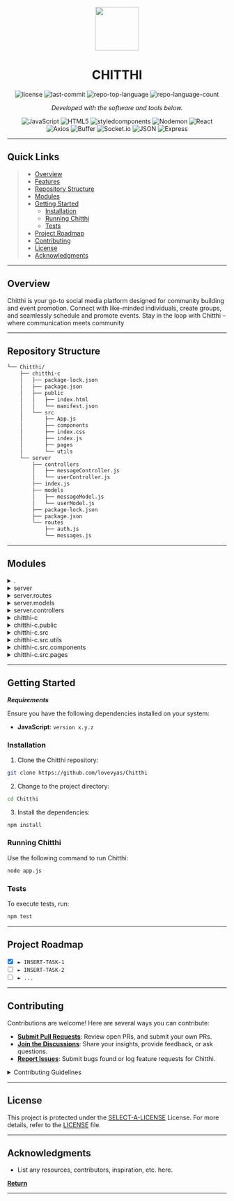 <p align="center">
  <img src="./chitthi-c/src/assets/small_logo.png" width="100" />
</p>
<p align="center">
    <h1 align="center">CHITTHI</h1>
</p>

<p align="center">
	<img src="https://img.shields.io/github/license/lovevyas/Chitthi?style=flat&color=0080ff" alt="license">
	<img src="https://img.shields.io/github/last-commit/lovevyas/Chitthi?style=flat&color=0080ff" alt="last-commit">
	<img src="https://img.shields.io/github/languages/top/lovevyas/Chitthi?style=flat&color=0080ff" alt="repo-top-language">
	<img src="https://img.shields.io/github/languages/count/lovevyas/Chitthi?style=flat&color=0080ff" alt="repo-language-count">
<p>
<p align="center">
		<em>Developed with the software and tools below.</em>
</p>
<p align="center">
	<img src="https://img.shields.io/badge/JavaScript-F7DF1E.svg?style=flat&logo=JavaScript&logoColor=black" alt="JavaScript">
	<img src="https://img.shields.io/badge/HTML5-E34F26.svg?style=flat&logo=HTML5&logoColor=white" alt="HTML5">
	<img src="https://img.shields.io/badge/styledcomponents-DB7093.svg?style=flat&logo=styled-components&logoColor=white" alt="styledcomponents">
	<img src="https://img.shields.io/badge/Nodemon-76D04B.svg?style=flat&logo=Nodemon&logoColor=white" alt="Nodemon">
	<img src="https://img.shields.io/badge/React-61DAFB.svg?style=flat&logo=React&logoColor=black" alt="React">
	<br>
	<img src="https://img.shields.io/badge/Axios-5A29E4.svg?style=flat&logo=Axios&logoColor=white" alt="Axios">
	<img src="https://img.shields.io/badge/Buffer-231F20.svg?style=flat&logo=Buffer&logoColor=white" alt="Buffer">
	<img src="https://img.shields.io/badge/Socket.io-010101.svg?style=flat&logo=socketdotio&logoColor=white" alt="Socket.io">
	<img src="https://img.shields.io/badge/JSON-000000.svg?style=flat&logo=JSON&logoColor=white" alt="JSON">
	<img src="https://img.shields.io/badge/Express-000000.svg?style=flat&logo=Express&logoColor=white" alt="Express">
</p>
<hr>

##  Quick Links

> - [ Overview](#-overview)
> - [ Features](#-features)
> - [ Repository Structure](#-repository-structure)
> - [ Modules](#-modules)
> - [ Getting Started](#-getting-started)
>   - [ Installation](#-installation)
>   - [ Running Chitthi](#-running-Chitthi)
>   - [ Tests](#-tests)
> - [ Project Roadmap](#-project-roadmap)
> - [ Contributing](#-contributing)
> - [ License](#-license)
> - [ Acknowledgments](#-acknowledgments)

---

##  Overview

Chitthi is your go-to social media platform designed for community building and event promotion. Connect with like-minded individuals, create groups, and seamlessly schedule and promote events. Stay in the loop with Chitthi – where communication meets community
 

---

##  Repository Structure

```sh
└── Chitthi/
    ├── chitthi-c
    │   ├── package-lock.json
    │   ├── package.json
    │   ├── public
    │   │   ├── index.html
    │   │   └── manifest.json
    │   └── src
    │       ├── App.js
    │       ├── components
    │       ├── index.css
    │       ├── index.js
    │       ├── pages
    │       └── utils
    └── server
        ├── controllers
        │   ├── messageController.js
        │   └── userController.js
        ├── index.js
        ├── models
        │   ├── messageModel.js
        │   └── userModel.js
        ├── package-lock.json
        ├── package.json
        └── routes
            ├── auth.js
            └── messages.js
```

---

##  Modules

<details closed><summary>.</summary>

| File                                                                     | Summary                                                                                                                                                                                                             |
| ---                                                                      | ---                                                                                                                                                                                                                 |
| [.gitignore](https://github.com/lovevyas/Chitthi/blob/master/.gitignore) | Error generating text for .gitignore: Client error '401 Unauthorized' for url 'https://api.openai.com/v1/chat/completions'
  |

</details>

<details closed><summary>server</summary>

| File                                                                                          | Summary                                                                                                                                                                                                                           |
| ---                                                                                           | ---                                                                                                                                                                                                                               |
| [index.js](https://github.com/lovevyas/Chitthi/blob/master/server/index.js)                   | Error generating text for server/index.js: Client error '401 Unauthorized' for url 'https://api.openai.com/v1/chat/completions'
           |
| [package-lock.json](https://github.com/lovevyas/Chitthi/blob/master/server/package-lock.json) | Error generating text for server/package-lock.json: Client error '401 Unauthorized' for url 'https://api.openai.com/v1/chat/completions'
  |
| [package.json](https://github.com/lovevyas/Chitthi/blob/master/server/package.json)           | Error generating text for server/package.json: Client error '401 Unauthorized' for url 'https://api.openai.com/v1/chat/completions'
       |

</details>

<details closed><summary>server.routes</summary>

| File                                                                                     | Summary                                                                                                                                                                                                                            |
| ---                                                                                      | ---                                                                                                                                                                                                                                |
| [messages.js](https://github.com/lovevyas/Chitthi/blob/master/server/routes/messages.js) | Error generating text for server/routes/messages.js: Client error '401 Unauthorized' for url 'https://api.openai.com/v1/chat/completions'
  |
| [auth.js](https://github.com/lovevyas/Chitthi/blob/master/server/routes/auth.js)         | Error generating text for server/routes/auth.js: Client error '401 Unauthorized' for url 'https://api.openai.com/v1/chat/completions'
      |

</details>

<details closed><summary>server.models</summary>

| File                                                                                             | Summary                                                                                                                                                                                                                                |
| ---                                                                                              | ---                                                                                                                                                                                                                                    |
| [userModel.js](https://github.com/lovevyas/Chitthi/blob/master/server/models/userModel.js)       | Error generating text for server/models/userModel.js: Client error '401 Unauthorized' for url 'https://api.openai.com/v1/chat/completions'
     |
| [messageModel.js](https://github.com/lovevyas/Chitthi/blob/master/server/models/messageModel.js) | Error generating text for server/models/messageModel.js: Client error '401 Unauthorized' for url 'https://api.openai.com/v1/chat/completions'
  |

</details>

<details closed><summary>server.controllers</summary>

| File                                                                                                            | Summary                                                                                                                                                                                                                                          |
| ---                                                                                                             | ---                                                                                                                                                                                                                                              |
| [userController.js](https://github.com/lovevyas/Chitthi/blob/master/server/controllers/userController.js)       | Error generating text for server/controllers/userController.js: Client error '401 Unauthorized' for url 'https://api.openai.com/v1/chat/completions'
     |
| [messageController.js](https://github.com/lovevyas/Chitthi/blob/master/server/controllers/messageController.js) | Error generating text for server/controllers/messageController.js: Client error '401 Unauthorized' for url 'https://api.openai.com/v1/chat/completions'
  |

</details>

<details closed><summary>chitthi-c</summary>

| File                                                                                             | Summary                                                                                                                                                                                                                              |
| ---                                                                                              | ---                                                                                                                                                                                                                                  |
| [package-lock.json](https://github.com/lovevyas/Chitthi/blob/master/chitthi-c/package-lock.json) | Error generating text for chitthi-c/package-lock.json: Client error '401 Unauthorized' for url 'https://api.openai.com/v1/chat/completions'
  |
| [package.json](https://github.com/lovevyas/Chitthi/blob/master/chitthi-c/package.json)           | Error generating text for chitthi-c/package.json: Client error '401 Unauthorized' for url 'https://api.openai.com/v1/chat/completions'
       |

</details>

<details closed><summary>chitthi-c.public</summary>

| File                                                                                            | Summary                                                                                                                                                                                                                                 |
| ---                                                                                             | ---                                                                                                                                                                                                                                     |
| [index.html](https://github.com/lovevyas/Chitthi/blob/master/chitthi-c/public/index.html)       | Error generating text for chitthi-c/public/index.html: Client error '401 Unauthorized' for url 'https://api.openai.com/v1/chat/completions'
     |
| [manifest.json](https://github.com/lovevyas/Chitthi/blob/master/chitthi-c/public/manifest.json) | Error generating text for chitthi-c/public/manifest.json: Client error '401 Unauthorized' for url 'https://api.openai.com/v1/chat/completions'
  |

</details>

<details closed><summary>chitthi-c.src</summary>

| File                                                                                 | Summary                                                                                                                                                                                                                          |
| ---                                                                                  | ---                                                                                                                                                                                                                              |
| [index.js](https://github.com/lovevyas/Chitthi/blob/master/chitthi-c/src/index.js)   | Error generating text for chitthi-c/src/index.js: Client error '401 Unauthorized' for url 'https://api.openai.com/v1/chat/completions'
   |
| [App.js](https://github.com/lovevyas/Chitthi/blob/master/chitthi-c/src/App.js)       | Error generating text for chitthi-c/src/App.js: Client error '401 Unauthorized' for url 'https://api.openai.com/v1/chat/completions'
     |
| [index.css](https://github.com/lovevyas/Chitthi/blob/master/chitthi-c/src/index.css) | Error generating text for chitthi-c/src/index.css: Client error '401 Unauthorized' for url 'https://api.openai.com/v1/chat/completions'
  |

</details>

<details closed><summary>chitthi-c.src.utils</summary>

| File                                                                                             | Summary                                                                                                                                                                                                                                   |
| ---                                                                                              | ---                                                                                                                                                                                                                                       |
| [APIRoutes.js](https://github.com/lovevyas/Chitthi/blob/master/chitthi-c/src/utils/APIRoutes.js) | Error generating text for chitthi-c/src/utils/APIRoutes.js: Client error '401 Unauthorized' for url 'https://api.openai.com/v1/chat/completions'
  |

</details>

<details closed><summary>chitthi-c.src.components</summary>

| File                                                                                                            | Summary                                                                                                                                                                                                                                             |
| ---                                                                                                             | ---                                                                                                                                                                                                                                                 |
| [Welcome.jsx](https://github.com/lovevyas/Chitthi/blob/master/chitthi-c/src/components/Welcome.jsx)             | Error generating text for chitthi-c/src/components/Welcome.jsx: Client error '401 Unauthorized' for url 'https://api.openai.com/v1/chat/completions'
        |
| [Contacts.jsx](https://github.com/lovevyas/Chitthi/blob/master/chitthi-c/src/components/Contacts.jsx)           | Error generating text for chitthi-c/src/components/Contacts.jsx: Client error '401 Unauthorized' for url 'https://api.openai.com/v1/chat/completions'
       |
| [ChatContainer.jsx](https://github.com/lovevyas/Chitthi/blob/master/chitthi-c/src/components/ChatContainer.jsx) | Error generating text for chitthi-c/src/components/ChatContainer.jsx: Client error '401 Unauthorized' for url 'https://api.openai.com/v1/chat/completions'
  |
| [SetAvatar.jsx](https://github.com/lovevyas/Chitthi/blob/master/chitthi-c/src/components/SetAvatar.jsx)         | Error generating text for chitthi-c/src/components/SetAvatar.jsx: Client error '401 Unauthorized' for url 'https://api.openai.com/v1/chat/completions'
      |
| [ChatInput.jsx](https://github.com/lovevyas/Chitthi/blob/master/chitthi-c/src/components/ChatInput.jsx)         | Error generating text for chitthi-c/src/components/ChatInput.jsx: Client error '401 Unauthorized' for url 'https://api.openai.com/v1/chat/completions'
      |
| [Logout.jsx](https://github.com/lovevyas/Chitthi/blob/master/chitthi-c/src/components/Logout.jsx)               | Error generating text for chitthi-c/src/components/Logout.jsx: Client error '401 Unauthorized' for url 'https://api.openai.com/v1/chat/completions'
         |

</details>

<details closed><summary>chitthi-c.src.pages</summary>

| File                                                                                             | Summary                                                                                                                                                                                                                                   |
| ---                                                                                              | ---                                                                                                                                                                                                                                       |
| [Register.jsx](https://github.com/lovevyas/Chitthi/blob/master/chitthi-c/src/pages/Register.jsx) | Error generating text for chitthi-c/src/pages/Register.jsx: Client error '401 Unauthorized' for url 'https://api.openai.com/v1/chat/completions'
  |
| [Chat.jsx](https://github.com/lovevyas/Chitthi/blob/master/chitthi-c/src/pages/Chat.jsx)         | Error generating text for chitthi-c/src/pages/Chat.jsx: Client error '401 Unauthorized' for url 'https://api.openai.com/v1/chat/completions'
      |
| [Login.jsx](https://github.com/lovevyas/Chitthi/blob/master/chitthi-c/src/pages/Login.jsx)       | Error generating text for chitthi-c/src/pages/Login.jsx: Client error '401 Unauthorized' for url 'https://api.openai.com/v1/chat/completions'
     |

</details>

---

##  Getting Started

***Requirements***

Ensure you have the following dependencies installed on your system:

* **JavaScript**: `version x.y.z`

###  Installation

1. Clone the Chitthi repository:

```sh
git clone https://github.com/lovevyas/Chitthi
```

2. Change to the project directory:

```sh
cd Chitthi
```

3. Install the dependencies:

```sh
npm install
```

###  Running Chitthi

Use the following command to run Chitthi:

```sh
node app.js
```

###  Tests

To execute tests, run:

```sh
npm test
```

---

##  Project Roadmap

- [X] `► INSERT-TASK-1`
- [ ] `► INSERT-TASK-2`
- [ ] `► ...`

---

##  Contributing

Contributions are welcome! Here are several ways you can contribute:

- **[Submit Pull Requests](https://github/lovevyas/Chitthi/blob/main/CONTRIBUTING.md)**: Review open PRs, and submit your own PRs.
- **[Join the Discussions](https://github/lovevyas/Chitthi/discussions)**: Share your insights, provide feedback, or ask questions.
- **[Report Issues](https://github/lovevyas/Chitthi/issues)**: Submit bugs found or log feature requests for Chitthi.

<details closed>
    <summary>Contributing Guidelines</summary>

1. **Fork the Repository**: Start by forking the project repository to your GitHub account.
2. **Clone Locally**: Clone the forked repository to your local machine using a Git client.
   ```sh
   git clone https://github.com/lovevyas/Chitthi
   ```
3. **Create a New Branch**: Always work on a new branch, giving it a descriptive name.
   ```sh
   git checkout -b new-feature-x
   ```
4. **Make Your Changes**: Develop and test your changes locally.
5. **Commit Your Changes**: Commit with a clear message describing your updates.
   ```sh
   git commit -m 'Implemented new feature x.'
   ```
6. **Push to GitHub**: Push the changes to your forked repository.
   ```sh
   git push origin new-feature-x
   ```
7. **Submit a Pull Request**: Create a PR against the original project repository. Clearly describe the changes and their motivations.

Once your PR is reviewed and approved, it will be merged into the main branch.

</details>

---

##  License

This project is protected under the [SELECT-A-LICENSE](https://choosealicense.com/licenses) License. For more details, refer to the [LICENSE](https://choosealicense.com/licenses/) file.

---

##  Acknowledgments

- List any resources, contributors, inspiration, etc. here.

[**Return**](#-quick-links)

---
